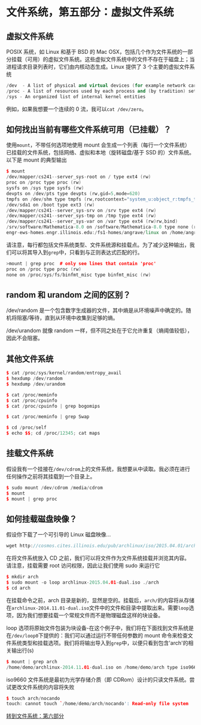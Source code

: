 # 文件系统，第五部分：虚拟文件系统

## 虚拟文件系统

POSIX 系统，如 Linux 和基于 BSD 的 Mac OSX，包括几个作为文件系统的一部分挂载（可用）的虚拟文件系统。这些虚拟文件系统中的文件不存在于磁盘上；当进程请求目录列表时，它们由内核动态生成。Linux 提供了 3 个主要的虚拟文件系统

```cpp
/dev  - A list of physical and virtual devices (for example network card, cdrom, random number generator)
/proc - A list of resources used by each process and (by tradition) set of system information
/sys - An organized list of internal kernel entities 
```

例如，如果我想要一个连续的 0 流，我可以`cat /dev/zero`。

## 如何找出当前有哪些文件系统可用（已挂载）？

使用`mount`，不带任何选项地使用 mount 会生成一个列表（每行一个文件系统）已挂载的文件系统，包括网络、虚拟和本地（旋转磁盘/基于 SSD 的）文件系统。以下是 mount 的典型输出

```cpp
$ mount
/dev/mapper/cs241--server_sys-root on / type ext4 (rw)
proc on /proc type proc (rw)
sysfs on /sys type sysfs (rw)
devpts on /dev/pts type devpts (rw,gid=5,mode=620)
tmpfs on /dev/shm type tmpfs (rw,rootcontext="system_u:object_r:tmpfs_t:s0")
/dev/sda1 on /boot type ext3 (rw)
/dev/mapper/cs241--server_sys-srv on /srv type ext4 (rw)
/dev/mapper/cs241--server_sys-tmp on /tmp type ext4 (rw)
/dev/mapper/cs241--server_sys-var on /var type ext4 (rw)rw,bind)
/srv/software/Mathematica-8.0 on /software/Mathematica-8.0 type none (rw,bind)
engr-ews-homes.engr.illinois.edu:/fs1-homes/angrave/linux on /home/angrave type nfs (rw,soft,intr,tcp,noacl,acregmin=30,vers=3,sec=sys,sloppy,addr=128.174.252.102) 
```

请注意，每行都包括文件系统类型、文件系统源和挂载点。为了减少这种输出，我们可以将其导入到`grep`中，只看到与正则表达式匹配的行。

```cpp
>mount | grep proc  # only see lines that contain 'proc'
proc on /proc type proc (rw)
none on /proc/sys/fs/binfmt_misc type binfmt_misc (rw) 
```

## random 和 urandom 之间的区别？

/dev/random 是一个包含数字生成器的文件，其中熵是从环境噪声中确定的。随机将阻塞/等待，直到从环境中收集到足够的熵。

/dev/urandom 就像 random 一样，但不同之处在于它允许重复（熵阈值较低），因此不会阻塞。

## 其他文件系统

```cpp
$ cat /proc/sys/kernel/random/entropy_avail
$ hexdump /dev/random
$ hexdump /dev/urandom

$ cat /proc/meminfo
$ cat /proc/cpuinfo
$ cat /proc/cpuinfo | grep bogomips

$ cat /proc/meminfo | grep Swap

$ cd /proc/self
$ echo $$; cd /proc/12345; cat maps 
```

## 挂载文件系统

假设我有一个挂接在`/dev/cdrom`上的文件系统，我想要从中读取。我必须在进行任何操作之前将其挂载到一个目录上。

```cpp
$ sudo mount /dev/cdrom /media/cdrom
$ mount
$ mount | grep proc 
```

## 如何挂载磁盘映像？

假设你下载了一个可引导的 Linux 磁盘映像...

```cpp
wget http://cosmos.cites.illinois.edu/pub/archlinux/iso/2015.04.01/archlinux-2015.04.01-dual.iso 
```

在将文件系统放入 CD 之前，我们可以将文件作为文件系统挂载并浏览其内容。请注意，挂载需要 root 访问权限，因此让我们使用 sudo 来运行它

```cpp
$ mkdir arch
$ sudo mount -o loop archlinux-2015.04.01-dual.iso ./arch
$ cd arch 
```

在挂载命令之前，arch 目录是新的，显然是空的。挂载后，`arch/`的内容将从存储在`archlinux-2014.11.01-dual.iso`文件中的文件和目录中提取出来。需要`loop`选项，因为我们想要挂载一个常规文件而不是物理磁盘这样的块设备。

loop 选项将原始文件包装为块设备-在这个例子中，我们将在下面找到文件系统是在`/dev/loop0`下提供的：我们可以通过运行不带任何参数的 mount 命令来检查文件系统类型和挂载选项。我们将将输出导入到`grep`中，以便只看到包含'arch'的相关输出行(s)

```cpp
$ mount | grep arch
/home/demo/archlinux-2014.11.01-dual.iso on /home/demo/arch type iso9660 (rw,loop=/dev/loop0) 
```

iso9660 文件系统是最初为光学存储介质（即 CDRom）设计的只读文件系统。尝试更改文件系统的内容将失败

```cpp
$ touch arch/nocando
touch: cannot touch `/home/demo/arch/nocando': Read-only file system 
```

[转到文件系统：第六部分](https://github.com/angrave/SystemProgramming/wiki/File-System,-Part-6:-Memory-mapped-files-and-Shared-memory)
